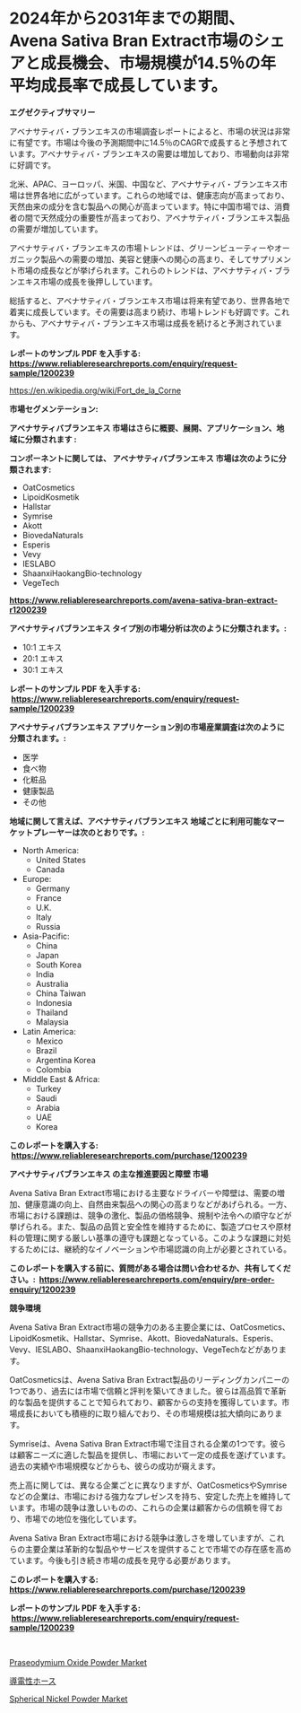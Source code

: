 <p><h1>2024年から2031年までの期間、Avena Sativa Bran Extract市場のシェアと成長機会、市場規模が14.5％の年平均成長率で成長しています。</h1></p><p><strong>エグゼクティブサマリー</strong></p>
<p><p>アベナサティバ・ブランエキスの市場調査レポートによると、市場の状況は非常に有望です。市場は今後の予測期間中に14.5％のCAGRで成長すると予想されています。アベナサティバ・ブランエキスの需要は増加しており、市場動向は非常に好調です。</p><p>北米、APAC、ヨーロッパ、米国、中国など、アベナサティバ・ブランエキス市場は世界各地に広がっています。これらの地域では、健康志向が高まっており、天然由来の成分を含む製品への関心が高まっています。特に中国市場では、消費者の間で天然成分の重要性が高まっており、アベナサティバ・ブランエキス製品の需要が増加しています。</p><p>アベナサティバ・ブランエキスの市場トレンドは、グリーンビューティーやオーガニック製品への需要の増加、美容と健康への関心の高まり、そしてサプリメント市場の成長などが挙げられます。これらのトレンドは、アベナサティバ・ブランエキス市場の成長を後押ししています。</p><p>総括すると、アベナサティバ・ブランエキス市場は将来有望であり、世界各地で着実に成長しています。その需要は高まり続け、市場トレンドも好調です。これからも、アベナサティバ・ブランエキス市場は成長を続けると予測されています。</p></p>
<p><strong>レポートのサンプル PDF を入手する: <a href="https://www.reliableresearchreports.com/enquiry/request-sample/1200239">https://www.reliableresearchreports.com/enquiry/request-sample/1200239</a></strong></p>
<p><a href="https://en.wikipedia.org/wiki/Fort_de_la_Corne">https://en.wikipedia.org/wiki/Fort_de_la_Corne</a></p>
<p><strong>市場セグメンテーション:</strong></p>
<p><strong> アベナサティバブランエキス 市場はさらに概要、展開、アプリケーション、地域に分類されます :</strong></p>
<p><strong>コンポーネントに関しては、 アベナサティバブランエキス 市場は次のように分類されます: &nbsp;</strong></p>
<p><ul><li>OatCosmetics</li><li>LipoidKosmetik</li><li>Hallstar</li><li>Symrise</li><li>Akott</li><li>BiovedaNaturals</li><li>Esperis</li><li>Vevy</li><li>IESLABO</li><li>ShaanxiHaokangBio-technology</li><li>VegeTech</li></ul></p>
<p><strong><a href="https://www.reliableresearchreports.com/avena-sativa-bran-extract-r1200239">https://www.reliableresearchreports.com/avena-sativa-bran-extract-r1200239</a></strong></p>
<p><strong> アベナサティバブランエキス タイプ別の市場分析は次のように分類されます。:</strong></p>
<p><ul><li>10:1 エキス</li><li>20:1 エキス</li><li>30:1 エキス</li></ul></p>
<p><strong>レポートのサンプル PDF を入手する: &nbsp;<a href="https://www.reliableresearchreports.com/enquiry/request-sample/1200239">https://www.reliableresearchreports.com/enquiry/request-sample/1200239</a></strong></p>
<p><strong> アベナサティバブランエキス アプリケーション別の市場産業調査は次のように分類されます。:</strong></p>
<p><ul><li>医学</li><li>食べ物</li><li>化粧品</li><li>健康製品</li><li>その他</li></ul></p>
<p><strong>地域に関して言えば、アベナサティバブランエキス 地域ごとに利用可能なマーケットプレーヤーは次のとおりです。:</strong></p>
<p><ul>
    <li>
        North America:
        <ul>
            <li>United States</li>
            <li>Canada</li>
        </ul>
    </li>
    <li>
        Europe:
        <ul>
            <li>Germany</li>
            <li>France</li>
            <li>U.K.</li>
            <li>Italy</li>
            <li>Russia</li>
        </ul>
    </li>
    <li>
        Asia-Pacific:
        <ul>
            <li>China</li>
            <li>Japan</li>
            <li>South Korea</li>
            <li>India</li>
            <li>Australia</li>
            <li>China Taiwan</li>
            <li>Indonesia</li>
            <li>Thailand</li>
            <li>Malaysia</li>
        </ul>
    </li>
    <li>
        Latin America:
        <ul>
            <li>Mexico</li>
            <li>Brazil</li>
            <li>Argentina Korea</li>
            <li>Colombia</li>
        </ul>
    </li>
    <li>
        Middle East & Africa:
        <ul>
            <li>Turkey</li>
            <li>Saudi</li>
            <li>Arabia</li>
            <li>UAE</li>
            <li>Korea</li>
        </ul>
    </li>
    </ul></p>
<p><strong>このレポートを購入する: &nbsp;<a href="https://www.reliableresearchreports.com/purchase/1200239">https://www.reliableresearchreports.com/purchase/1200239</a></strong></p>
<p><strong>アベナサティバブランエキス の主な推進要因と障壁 市場</strong></p>
<p><p>Avena Sativa Bran Extract市場における主要なドライバーや障壁は、需要の増加、健康意識の向上、自然由来製品への関心の高まりなどがあげられる。一方、市場における課題は、競争の激化、製品の価格競争、規制や法令への順守などが挙げられる。また、製品の品質と安全性を維持するために、製造プロセスや原材料の管理に関する厳しい基準の遵守も課題となっている。このような課題に対処するためには、継続的なイノベーションや市場認識の向上が必要とされている。</p></p>
<p><strong>このレポートを購入する前に、質問がある場合は問い合わせるか、共有してください。:&nbsp; <a href="https://www.reliableresearchreports.com/enquiry/pre-order-enquiry/1200239">https://www.reliableresearchreports.com/enquiry/pre-order-enquiry/1200239</a></strong></p>
<p><strong>競争環境</strong></p>
<p><p>Avena Sativa Bran Extract市場の競争力のある主要企業には、OatCosmetics、LipoidKosmetik、Hallstar、Symrise、Akott、BiovedaNaturals、Esperis、Vevy、IESLABO、ShaanxiHaokangBio-technology、VegeTechなどがあります。</p><p>OatCosmeticsは、Avena Sativa Bran Extract製品のリーディングカンパニーの1つであり、過去には市場で信頼と評判を築いてきました。彼らは高品質で革新的な製品を提供することで知られており、顧客からの支持を獲得しています。市場成長においても積極的に取り組んでおり、その市場規模は拡大傾向にあります。</p><p>Symriseは、Avena Sativa Bran Extract市場で注目される企業の1つです。彼らは顧客ニーズに適した製品を提供し、市場において一定の成長を遂げています。過去の実績や市場規模などからも、彼らの成功が窺えます。</p><p>売上高に関しては、異なる企業ごとに異なりますが、OatCosmeticsやSymriseなどの企業は、市場における強力なプレゼンスを持ち、安定した売上を維持しています。市場の競争は激しいものの、これらの企業は顧客からの信頼を得ており、市場での地位を強化しています。</p><p>Avena Sativa Bran Extract市場における競争は激しさを増していますが、これらの主要企業は革新的な製品やサービスを提供することで市場での存在感を高めています。今後も引き続き市場の成長を見守る必要があります。</p></p>
<p><strong>このレポートを購入する: &nbsp; <a href="https://www.reliableresearchreports.com/purchase/1200239">https://www.reliableresearchreports.com/purchase/1200239</a></strong></p>
<p><strong>レポートのサンプル PDF を入手する: &nbsp;<a href="https://www.reliableresearchreports.com/enquiry/request-sample/1200239">https://www.reliableresearchreports.com/enquiry/request-sample/1200239</a></strong><strong></strong></p>
<p>&nbsp;</p>
<p><p><a href="https://github.com/carolalsopr44536/Market-Research-Report-List-1/blob/main/praseodymium-oxide-powder-market.md">Praseodymium Oxide Powder Market</a></p><p><a href="https://github.com/DanykaKilback/Market-Research-Report-List-2/blob/main/18930543514.md">導電性ホース</a></p><p><a href="https://github.com/mackpencerus/Market-Research-Report-List-1/blob/main/spherical-nickel-powder-market.md">Spherical Nickel Powder Market</a></p></p>